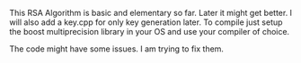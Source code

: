 This RSA Algorithm is basic and elementary so far. Later it might get better. I will also add a key.cpp for only key generation later.
To compile just setup the boost multiprecision library in your OS and use your compiler of choice.

The code might have some issues. I am trying to fix them.
